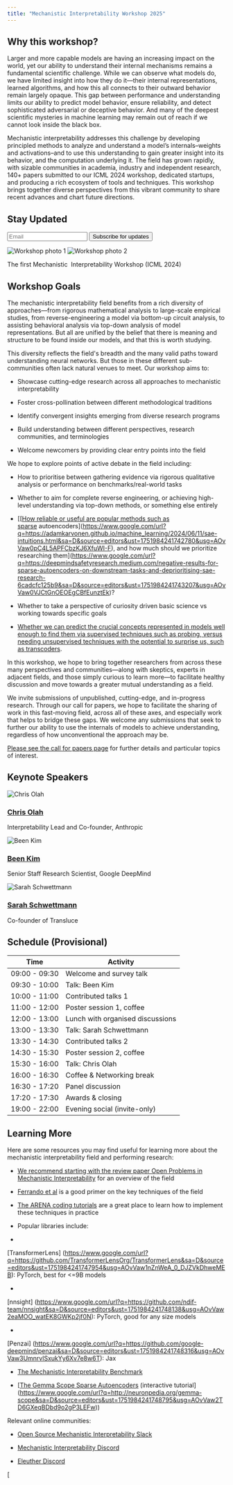 ```yaml
---
title: "Mechanistic Interpretability Workshop 2025"
---
```


## Why this workshop?

Larger and more capable models are having an increasing impact on the world, yet our ability to understand their internal mechanisms remains a fundamental scientific challenge. While we can observe what models do, we have limited insight into how they do it—their internal representations, learned algorithms, and how this all connects to their outward behavior remain largely opaque. This gap between performance and understanding limits our ability to predict model behavior, ensure reliability, and detect sophisticated adversarial or deceptive behavior. And many of the deepest scientific mysteries in machine learning may remain out of reach if we cannot look inside the black box.

Mechanistic interpretability addresses this challenge by developing principled methods to analyze and understand a model’s internals–weights and activations–and to use this understanding to gain greater insight into its behavior, and the computation underlying it. The field has grown rapidly, with sizable communities in academia, industry and independent research, 140+ papers submitted to our ICML 2024 workshop, dedicated startups, and producing a rich ecosystem of tools and techniques. This workshop brings together diverse perspectives from this vibrant community to share recent advances and chart future directions.

<div class="embedded-signup">
  <h2>Stay Updated</h2>
  <div class="mailing-list-form">
    <form action="https://buttondown.com/api/emails/embed-subscribe/mechinterpworkshop"
          method="post" target="popupwindow"
          onsubmit="window.open('https://buttondown.com/mechinterpworkshop', 'popupwindow')"
          class="embeddable-buttondown-form">
      <input type="email" name="email" placeholder="Email" required />
      <input type="submit" value="Subscribe for updates" />
    </form>
  </div>
</div>


<div class="image-pair">
<img src="/img/conference-pic.jpg " alt="Workshop photo 1">
<img src="/img/rooftop-pic.jpg " alt="Workshop photo 2">
</div>
<p class="image-caption">The first Mechanistic  Interpretability Workshop (ICML 2024)</p>

## Workshop Goals

The mechanistic interpretability field benefits from a rich diversity of approaches—from rigorous mathematical analysis to large-scale empirical studies, from reverse-engineering a model via bottom-up circuit analysis, to assisting behavioral analysis via top-down analysis of model representations. But all are unified by the belief that there is meaning and structure to be found inside our models, and that this is worth studying.

This diversity reflects the field's breadth and the many valid paths toward understanding neural networks. But those in these different sub-communities often lack natural venues to meet. Our workshop aims to:

* Showcase cutting-edge research across all approaches to mechanistic interpretability

* Foster cross-pollination between different methodological traditions

* Identify convergent insights emerging from diverse research programs

* Build understanding between different perspectives, research communities, and terminologies

* Welcome newcomers by providing clear entry points into the field

We hope to explore points of active debate in the field including:

* How to prioritise between gathering evidence via rigorous qualitative analysis or performance on benchmarks/real-world tasks

* Whether to aim for complete reverse engineering, or achieving high-level understanding via top-down methods, or something else entirely

* [[[How reliable or useful are popular methods such as sparse](https://www.google.com/url?q=https://transformer-circuits.pub/2023/monosemantic-features/index.html&sa=D&source=editors&ust=1751984241742504&usg=AOvVaw0EhBZmooT4NWjCtfLRlp6w) autoencoders](https://www.google.com/url?q=https://adamkarvonen.github.io/machine_learning/2024/06/11/sae-intuitions.html&sa=D&source=editors&ust=1751984241742780&usg=AOvVaw0pC4L5APFCbzKJ6XfuWI-F), and how much should we prioritize researching them](https://www.google.com/url?q=https://deepmindsafetyresearch.medium.com/negative-results-for-sparse-autoencoders-on-downstream-tasks-and-deprioritising-sae-research-6cadcfc125b9&sa=D&source=editors&ust=1751984241743207&usg=AOvVaw0VJCtGnOEOEgCBfEunztEk)?

* Whether to take a perspective of curiosity driven basic science vs working towards specific goals

* [Whether we can predict the crucial concepts represented in models well enough to find them via supervised techniques such as probing, versus needing unsupervised techniques with the potential to surprise us, such as transcoders](https://www.google.com/url?q=https://transformer-circuits.pub/2025/attribution-graphs/biology.html&sa=D&source=editors&ust=1751984241744335&usg=AOvVaw1Qz8e0sQG237xsASsD5UvF).

In this workshop, we hope to bring together researchers from across these many perspectives and communities—along with skeptics, experts in adjacent fields, and those simply curious to learn more—to facilitate healthy discussion and move towards a greater mutual understanding as a field.

We invite submissions of unpublished, cutting-edge, and in-progress research. Through our call for papers, we hope to facilitate the sharing of work in this fast-moving field, across all of these axes, and especially work that helps to bridge these gaps. We welcome any submissions that seek to further our ability to use the internals of models to achieve understanding, regardless of how unconventional the approach may be.

[Please see the call for papers page](https://www.google.com/url?q=https://mechinterpworkshop.com/cfp/&sa=D&source=editors&ust=1751984241746325&usg=AOvVaw0jMCcSnj3hNQr2C4DgR9ws) for further details and particular topics of interest.

<section class="embedded-speakers">
<h2>Keynote Speakers</h2>
<div class="speakers">
  <div class="speaker">
    <img src="/img/chrisolah.jpeg" alt="Chris Olah" />
    <div>
      <h3><a href="https://colah.github.io/about.html">Chris Olah</a></h3>
      <p>Interpretability Lead and Co-founder, Anthropic</p>
    </div>
  </div>
  <div class="speaker">
    <img src="/img/beenkim.jpeg" alt="Been Kim" />
    <div>
      <h3><a href="https://beenkim.github.io/">Been Kim</a></h3>
      <p>Senior Staff Research Scientist, Google DeepMind</p>
    </div>
  </div>
  <div class="speaker">
    <img src="/img/sarahschwettmann.jpeg" alt="Sarah Schwettmann" />
    <div>
      <h3><a href="https://cogconfluence.com/">Sarah Schwettmann</a></h3>
      <p>Co-founder of Transluce</p>
    </div>
  </div>
</div>
</section>


<section class="embedded-schedule">
<h2>Schedule (Provisional)</h2>
<table>
<thead>
<tr>
<th>Time</th>
<th>Activity</th>
</tr>
</thead>
<tbody>
<tr><td>09:00 - 09:30</td><td>Welcome and survey talk</td></tr>
<tr><td>09:30 - 10:00</td><td>Talk: Been Kim</td></tr>
<tr><td>10:00 - 11:00</td><td>Contributed talks 1</td></tr>
<tr><td>11:00 - 12:00</td><td>Poster session 1, coffee</td></tr>
<tr><td>12:00 - 13:00</td><td>Lunch with organised discussions</td></tr>
<tr><td>13:00 - 13:30</td><td>Talk: Sarah Schwettmann</td></tr>
<tr><td>13:30 - 14:30</td><td>Contributed talks 2</td></tr>
<tr><td>14:30 - 15:30</td><td>Poster session 2, coffee</td></tr>
<tr><td>15:30 - 16:00</td><td>Talk: Chris Olah</td></tr>
<tr><td>16:00 - 16:30</td><td>Coffee & Networking break</td></tr>
<tr><td>16:30 - 17:20</td><td>Panel discussion</td></tr>
<tr><td>17:20 - 17:30</td><td>Awards & closing</td></tr>
<tr><td>19:00 - 22:00</td><td>Evening social (invite-only)</td></tr>
</tbody>
</table>
</section>


## Learning More

Here are some resources you may find useful for learning more about the mechanistic interpretability field and performing research:

* [We recommend starting with the review paper Open Problems in Mechanistic Interpretability](https://www.google.com/url?q=https://arxiv.org/abs/2501.16496&sa=D&source=editors&ust=1751984241747122&usg=AOvVaw2hqTc7V4QYEN_udPWgsmnd) for an overview of the field

* [Ferrando et al](https://www.google.com/url?q=https://arxiv.org/abs/2405.00208&sa=D&source=editors&ust=1751984241747334&usg=AOvVaw3y9ru_8Cot7tmcGDWggaU2) is a good primer on the key techniques of the field

* [The ARENA coding tutorials](https://www.google.com/url?q=https://arena-chapter1-transformer-interp.streamlit.app/&sa=D&source=editors&ust=1751984241747600&usg=AOvVaw1KpUDJJkHwHdHK7IaasyGt) are a great place to learn how to implement these techniques in practice

* Popular libraries include:

*

[TransformerLens]
(https://www.google.com/url?q=https://github.com/TransformerLensOrg/TransformerLens&sa=D&source=editors&ust=1751984241747954&usg=AOvVaw1nZnWeA_0_DJZVkDhweMEB): PyTorch, best for <=9B models

*

[nnsight]
(https://www.google.com/url?q=https://github.com/ndif-team/nnsight&sa=D&source=editors&ust=1751984241748138&usg=AOvVaw2eaMOO_watEK8GWKp2jf0N): PyTorch, good for any size models

*

[Penzai]
(https://www.google.com/url?q=https://github.com/google-deepmind/penzai&sa=D&source=editors&ust=1751984241748316&usg=AOvVaw3UmnrvlSxukYy6Xv7e8w6T): Jax

* [The Mechanistic Interpretability Benchmark](https://www.google.com/url?q=https://mib-bench.github.io/&sa=D&source=editors&ust=1751984241748503&usg=AOvVaw3xAw6da6whUxhv_iIW_nL2)

* [[The Gemma Scope Sparse Autoencoders](https://www.google.com/url?q=https://arxiv.org/abs/2408.05147&sa=D&source=editors&ust=1751984241748684&usg=AOvVaw3-btvoNsD0RMU30paV123J) (interactive tutorial](https://www.google.com/url?q=http://neuronpedia.org/gemma-scope&sa=D&source=editors&ust=1751984241748795&usg=AOvVaw2TD6GXeqBDbd9o2gP3LEFw))

Relevant online communities:

* [Open Source Mechanistic Interpretability Slack](https://www.google.com/url?q=http://neelnanda.io/osmi-slack-invite&sa=D&source=editors&ust=1751984241749154&usg=AOvVaw3GddV2Wv7_JHpYJ9ooHCrz)

* [Mechanistic Interpretability Discord](https://www.google.com/url?q=https://discord.gg/ysVfhCfCKw&sa=D&source=editors&ust=1751984241749328&usg=AOvVaw1rwE3ZBEfgXYsxQK3CUfa0)

* [Eleuther Discord](https://www.google.com/url?q=https://discord.gg/nHS4YxmfeM&sa=D&source=editors&ust=1751984241749471&usg=AOvVaw1jpe_ZWwK0FP9ToEyvPmUX)

[
